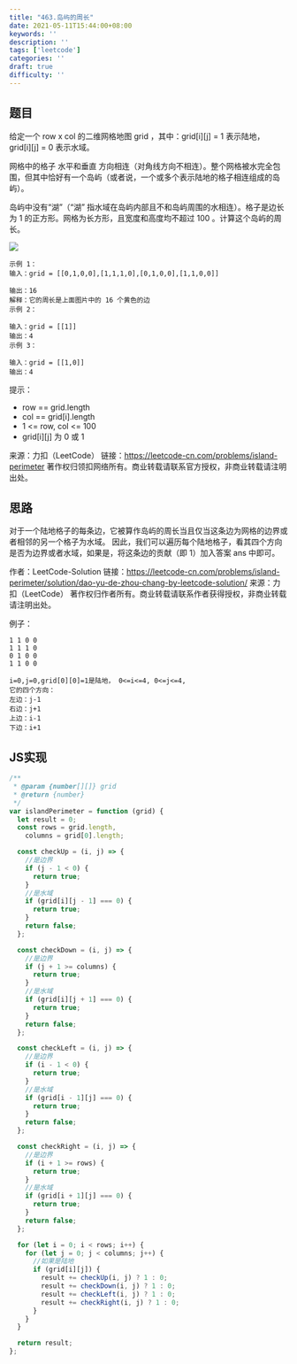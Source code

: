 ```yaml
---
title: "463.岛屿的周长"
date: 2021-05-11T15:44:00+08:00
keywords: ''
description: ''
tags: ['leetcode']
categories: ''
draft: true
difficulty: ''
---
```


## 题目

给定一个 row x col 的二维网格地图 grid ，其中：grid[i][j] = 1 表示陆地， grid[i][j] = 0 表示水域。

网格中的格子 水平和垂直 方向相连（对角线方向不相连）。整个网格被水完全包围，但其中恰好有一个岛屿（或者说，一个或多个表示陆地的格子相连组成的岛屿）。

岛屿中没有“湖”（“湖” 指水域在岛屿内部且不和岛屿周围的水相连）。格子是边长为 1 的正方形。网格为长方形，且宽度和高度均不超过 100 。计算这个岛屿的周长。

![](https://assets.leetcode-cn.com/aliyun-lc-upload/uploads/2018/10/12/island.png)

```
示例 1：
输入：grid = [[0,1,0,0],[1,1,1,0],[0,1,0,0],[1,1,0,0]]

输出：16
解释：它的周长是上面图片中的 16 个黄色的边
示例 2：

输入：grid = [[1]]
输出：4
示例 3：

输入：grid = [[1,0]]
输出：4
```

提示：

- row == grid.length
- col == grid[i].length
- 1 <= row, col <= 100
- grid[i][j] 为 0 或 1

来源：力扣（LeetCode）
链接：https://leetcode-cn.com/problems/island-perimeter
著作权归领扣网络所有。商业转载请联系官方授权，非商业转载请注明出处。


## 思路

对于一个陆地格子的每条边，它被算作岛屿的周长当且仅当这条边为网格的边界或者相邻的另一个格子为水域。 因此，我们可以遍历每个陆地格子，看其四个方向是否为边界或者水域，如果是，将这条边的贡献（即 1）加入答案 ans 中即可。

作者：LeetCode-Solution
链接：https://leetcode-cn.com/problems/island-perimeter/solution/dao-yu-de-zhou-chang-by-leetcode-solution/
来源：力扣（LeetCode）
著作权归作者所有。商业转载请联系作者获得授权，非商业转载请注明出处。

例子：
```
1 1 0 0 
1 1 1 0
0 1 0 0
1 1 0 0

i=0,j=0,grid[0][0]=1是陆地， 0<=i<=4, 0<=j<=4, 
它的四个方向： 
左边：j-1
右边：j+1
上边：i-1
下边：i+1
```

## JS实现

```javascript
/**
 * @param {number[][]} grid
 * @return {number}
 */
var islandPerimeter = function (grid) {
  let result = 0;
  const rows = grid.length,
    columns = grid[0].length;

  const checkUp = (i, j) => {
    //是边界
    if (j - 1 < 0) {
      return true;
    }
    //是水域
    if (grid[i][j - 1] === 0) {
      return true;
    }
    return false;
  };

  const checkDown = (i, j) => {
    //是边界
    if (j + 1 >= columns) {
      return true;
    }
    //是水域
    if (grid[i][j + 1] === 0) {
      return true;
    }
    return false;
  };

  const checkLeft = (i, j) => {
    //是边界
    if (i - 1 < 0) {
      return true;
    }
    //是水域
    if (grid[i - 1][j] === 0) {
      return true;
    }
    return false;
  };

  const checkRight = (i, j) => {
    //是边界
    if (i + 1 >= rows) {
      return true;
    }
    //是水域
    if (grid[i + 1][j] === 0) {
      return true;
    }
    return false;
  };

  for (let i = 0; i < rows; i++) {
    for (let j = 0; j < columns; j++) {
      //如果是陆地
      if (grid[i][j]) {
        result += checkUp(i, j) ? 1 : 0;
        result += checkDown(i, j) ? 1 : 0;
        result += checkLeft(i, j) ? 1 : 0;
        result += checkRight(i, j) ? 1 : 0;
      }
    }
  }

  return result;
};
```
